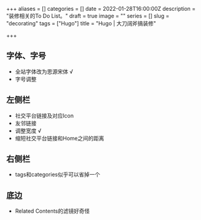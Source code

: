 +++
aliases = []
categories = []
date = 2022-01-28T16:00:00Z
description = "装修相关的To Do List。"
draft = true
image = ""
series = []
slug = "decorating"
tags = ["Hugo"]
title = "Hugo | 大刀阔斧搞装修"

+++
## 字体、字号

* 全站字体改为思源宋体 √
* 字号调整

## 左侧栏

* 社交平台链接及对应Icon
* 友邻链接
* 调整宽度 √
* 缩短社交平台链接和Home之间的距离

## 右侧栏

* tags和categories似乎可以省掉一个

## 底边

* Related Contents的滤镜好奇怪